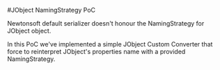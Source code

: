#JObject NamingStrategy PoC

Newtonsoft default serializer doesn't honour the NamingStrategy
for JObject object.

In this PoC we've implemented a simple JObject Custom Converter
that force to reinterpret JObject's properties name with
a provided NamingStrategy.

